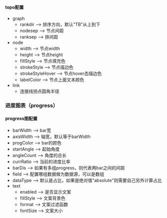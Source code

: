 #### topo配置
 
 - graph 
   + rankdir --> 排序方向，默认“TB”从上到下
   + nodesep --> 节点间距
   + ranksep --> 排间距
 - node 
   + width --> 节点width
   + height --> 节点height
   + fillStyle --> 节点填充色
   + strokeStyle --> 节点描边色
   + strokeStyleHover --> 节点hover态描边色
   + labelColor --> 节点上面文本颜色
 - link
   + 连接线拐点圆角半径

### 进度图表（progress）

#### progress图配置

  - barWidth --> bar宽
  - axisWidth --> 轴宽，默认等于barWidth
  - progColor --> bar的颜色
  - startAngle --> 起始角度
  - angleCount --> 角度的总长
  - currRatio --> 当前的进度比率
  - barDis --> 如果有多组progress，则代表两bar之间的间距
  - field --> 配置哪组数据做为数据源，可以是数组
  - dataType --> 默认是占比，如果是绝对值"absolute"则需要自己另外计算占比
  - text 
     - enabled --> 是否显示文案
     - fillStyle --> 文案背景色
     - format --> 文案过滤函数
     - fontSize --> 文案大小